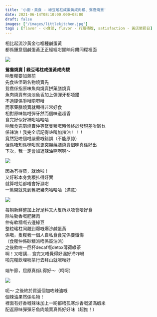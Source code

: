 ```yaml
---
title: '小廚・美食 - 綠豆瑤柱咸蛋黃咸肉糭、鴛鴦燒賣'
date: 2021-06-14T08:10:00.000+08:00
draft: false
images: ["/images/littlekitchen.jpg"]
tags : [flavor - 小食部, flavor - 行膳積腹, satisfaction - 黃店懲罰日]
---
```


相比起流沙黃金乜嗰種鹹蛋黃  
都係鍾意個鹹蛋黃正正經經咁擺晌月餅同糉裡面  

![](/images/littlekitchen.jpg)

**鴛鴦燒賣 | 綠豆瑤柱咸蛋黃咸肉糭**  
响隻糉要加熱前  
先食咗佢啲名物燒賣先  
鴛鴦係指原味魚肉燒賣拼藥膳燒賣  
魚肉燒賣有淡淡魚香加上彈彈牙都唔錯  
不過硬係爭咁啲嘢咁  
而家藥膳燒賣就顯得非常好食  
相對原味無咁彈牙然而個味道超香  
食完好似好補咁哈哈哈  
响我食完啲燒賣仲等緊隻糉嘅時候終於發現差咁啲乜  
係辣油！我完全唔記得咗叫加辣油！！！  
竟然犯咗個咁嚴重嘅錯誤（不能原諒）  
但係唔知係咪咁就更突顯藥膳燒賣個味真係好出  
下次，我一定會加返辣油啊啊啊～  

![](/images/littlekitchen1.jpg)

因為冇得蒸，就烚啦！  
又好彩本身隻糉扎得好實  
就算咁烚都唔會好濕咁  
一篤開就見到舊肥豬肉哈哈哈（滿意）  

![](/images/littlekitchen2.jpg)

每朝新鮮整加上好足料又大隻所以唔會唔好食  
除咗勁香嘅肥豬肉  
仲有軟糯嘅去邊綠豆  
整粒瑤柱同靚到爆嘅爆沙鹹蛋黃  
係嘅，隻糉我一個人自私食食完係要懺悔  
（食糉仲係砂糖派唔係豉油派）  
之後飲咗一巨杯decaf嘅detox薄荷綠茶  
啊！又咁講... 食完又唔覺得好漏好滯咋喎  
啪完糉飲埋啖茶行去拜山就啱啱好  
  
端午節，屈原真係L得好～（呵呵）  

![](/images/littlekitchen3.jpg)

呃～ 之後終於買返個加咗辣油嘅  
個辣油果然係名物！  
裡面有好香嘅辣味加上一啲都唔孤寒炒香嘅滿滿蝦米  
配返原味彈彈牙魚肉燒賣真係好好味（超推！）  
